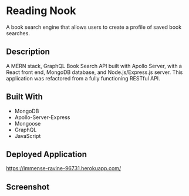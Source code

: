 # Reading Nook

A book search engine that allows users to create a profile of saved book searches.
## Description
A MERN stack, GraphQL Book Search API built with Apollo Server, with a React front end, MongoDB database, and Node.js/Express.js server.
This application was refactored from a fully functioning RESTful API.

## Built With

* MongoDB
* Apollo-Server-Express
* Mongoose
* GraphQL
* JavaScript
## Deployed Application

https://immense-ravine-96731.herokuapp.com/

## Screenshot

